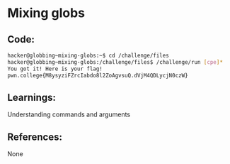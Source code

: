 # Mixing globs
## Code:
```bash
hacker@globbing~mixing-globs:~$ cd /challenge/files
hacker@globbing~mixing-globs:/challenge/files$ /challenge/run [cpe]*
You got it! Here is your flag!
pwn.college{M8ysyziFZrcIabdo8l2ZoAgvsuQ.dVjM4QDLycjN0czW}
```
## Learnings:
Understanding commands and arguments

## References:
None


